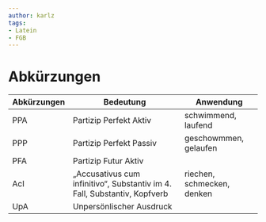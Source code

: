 ```yaml
---
author: karlz
tags:
- Latein
- FGB
---
```


# Abkürzungen

| Abkürzungen | Bedeutung                                                                 | Anwendung                  |
| ----------- | ------------------------------------------------------------------------- | -------------------------- |
| PPA         | Partizip Perfekt Aktiv                                                    | schwimmend, laufend        |
| PPP         | Partizip Perfekt Passiv                                                   | geschowmmen, gelaufen      |
| PFA         | Partizip Futur Aktiv                                                      |                            |
| AcI         | „Accusativus cum infinitivo“, Substantiv im 4. Fall, Substantiv, Kopfverb | riechen, schmecken, denken |
| UpA         | Unpersönlischer Ausdruck                                                  |                            |
